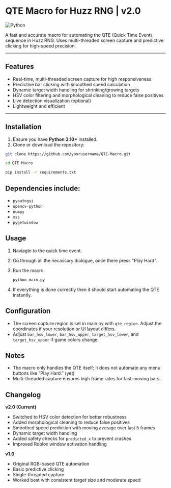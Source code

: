 # QTE Macro for Huzz RNG | v2.0

![Python](https://img.shields.io/badge/python-3.10%2B-blue)

A fast and accurate macro for automating the QTE (Quick Time Event) sequence in Huzz RNG. Uses multi-threaded screen capture and predictive clicking for high-speed precision.

---

## Features

- Real-time, multi-threaded screen capture for high responsiveness
- Predictive bar clicking with smoothed speed calculation
- Dynamic target width handling for shrinking/growing targets
- HSV color filtering and morphological cleaning to reduce false positives
- Live detection visualization (optional)
- Lightweight and efficient

---

## Installation

1. Ensure you have **Python 3.10+** installed.
2. Clone or download the repository:

```bash
git clone https://github.com/yourusername/QTE-Macro.git

cd QTE-Macro

pip install -r requirements.txt
```
 ## Dependencies include:

 - `pyautogui`
 - `opencv-python`
 - `numpy`
 - `mss`
 - `pygetwindow`

 ## Usage

 1. Naviagte to the quick time event.

 2. Go through all the necassary dialogue, once there press "Play Hard".

 3. Run the macro.
    ```bash
    python main.py
    ```

5. If everything is done correctly then it should start automating the QTE instantly.

## Configuration

- The screen capture region is set in main.py with `qte_region`. Adjust the coordinates if your resolution or UI layout differs.
- Adjust `bar_hsv_lower`, `bar_hsv_upper`, `target_hsv_lower`, and `target_hsv_upper` if game colors change.

## Notes

- The macro only handles the QTE itself; it does not automate any menu buttons like “Play Hard.” (yet)
- Multi-threaded capture ensures high frame rates for fast-moving bars.

## Changelog

**v2.0 (Current)**
- Switched to HSV color detection for better robustness
- Added morphological cleaning to reduce false positives
- Smoothed speed prediction with moving average over last 5 frames
- Dynamic target width handling
- Added safety checks for `predicted_x` to prevent crashes
- Improved Roblox window activation handling

**v1.0**
- Original RGB-based QTE automation
- Basic predictive clicking
- Single-threaded capture
- Worked best with consistent target size and moderate speed